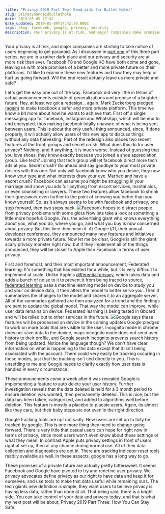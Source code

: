 ```yaml
---
title: "Privacy 2019 Part Two: Band-aids for Bullet Holes"
slug: privacybandaidbullethole
date: 2019-05-09 17:42
date_updated: 2019-05-09T17:42:29.000Z
tags: blog, facebook, google, privacy, security
description: Your privacy is at risk, and major companies make promises that seem to address this. But do they really?
---
```


Your privacy is at risk, and major companies are starting to take notice of users beginning to get paranoid. As i discussed in [part one](https://www.inuk.blog/privacypartone/) of this three part series, we are in a rather dark place and our privacy and security are at more risk than ever. Facebook F8 and Google I/O have both come and gone, leaving us with more promises of a better and more private future on their platforms. I'd like to examine these new features and how they may help or hurt us going forward. Will the end result actually leave us more private and safe?

Let's get the easy one out of the way. Facebook did very little in terms of actual announcements outside of generalizations and promise of a brighter future. Hey, at least we got a redesign... again. Mark Zuckerberg pledged [(again)](https://www.cbsnews.com/news/facebooks-promises-for-protecting-your-information-after-data-breach-scandal/) to make facebook a safer and more private platform. This time we know a bit more about how he wants to achieve that. First off a single messaging app for facebook, instagram and WhatsApp, which will be end to end encrypted, thus making facebook totally unaware of what is being sent between users. This is about the only useful thing announced, since, if done properly, it will actually allow users of this new app to discuss things without any data harvesting. Part of the redesign also places two recent features at the front; groups and secret crush. What does this do for user privacy? Nothing, and if anything, it is much worse. Instead of guessing that you love shoes, they know exactly because you joined a shoe appreciation group. Like tech? Joining that tech group will let facebook direct more tech ads at you. Secret crush? Go ahead and say goodbye to your most private desires with this one. Not only will facebook know who you desire, they now know your type and what interests draw your eye. Married and have a secret crush? Facebook can assume you might be struggling in your marriage and show you ads for anything from escort services, marital aids, or even counseling or lawyers. These two features allow facebook to shrink their guesswork even further to the point of knowing you better than you know yourself. So, as it always seems to be with facebook and privacy, one step forward, then two steps back.
![](/content/images/2019/05/merlin_154184076_ff1677ee-6e0a-46ea-8a98-45d2390b6636-superJumbo.jpg)Facebook hopes to distract people from privacy problems with some gloss
Now lets take a look at something a little more hopeful: Google. Yes, the advertising giant who knows everything about you, what you do, where you go, and what you buy is now concerned about privacy. But this time they mean it. At Google I/O, their annual developer conference, they announced many new features and initiatives towards a more private future. Now let me be clear, Google is still the giant, scary privacy monster right now, but if they implement all of the things announced, they will be closer to Apple than Facebook in terms of user privacy.

First and foremost, and their most important announcement, Federated learning. It's something that has existed for a while, but it is very difficult to implement at scale. Unlike Apple's [differential privacy](https://www.apple.com/privacy/docs/Differential_Privacy_Overview.pdf), which takes data and adds a bunch of noise to it to prevent it from being traced to source, [federated learning](https://youtu.be/gbRJPa9d-VU) uses a machine learning model on device to study you and your on device data, it then alters the model to better serve you. Then it summarizes the changes to the model and shares it to an aggregate server. All of the summaries gathered are then analyzed for a trend and the findings are sent to update the global model. That way the model can improve, while user data remains on device. Federated learning is being tested in Gboard and will be rolled out to other services in the future.
![](/content/images/2019/05/IMG_4209.jpg)Google says these features will be processed on device in the coming updates
Google pledged to work on more tools that are visible to the user. Incognito mode in chrome does not save data to the device, maps incognito mode does not send user history to their profile, and Google search incognito prevents search history from being updated. Notice the language though? We don't have clear information on what is happening to the data except that it isn't being associated with the account. There could very easily be tracking occuring in these modes, just that the tracking isn't tied directly to you. This is unsettling to me and Google needs to clarify exactly how user data is handled in every circumstance.

These announcments come a week after it was revealed Google is implementing a feature to auto delete your user history. Further investigation reveals that the data deleted is held for a 3 month period to ensure deletion was wanted, then permanently deleted. This is nice, but the data has been taken, categorized, and added to algorithms well before deletion. This feature is mostly a placebo to placate users. Again, its almost like they care, but their baby steps are not even in the right direction.

Google tracking tools are opt out sadly. New users are set up to fully be tracked by google. This is one more thing they need to change going forward. There is very little that casual users can hope for right now in terms of privacy, since most users won't even know about these settings or what they mean. In contrast Apple puts privacy settings in front of users right at set up, then at any chance during normal use. All of their data collection and diagnostics are opt in. There are tracking indicator reset tools readily available as well. In these aspects, google has a long way to go.

These promises of a private future are actually pretty bittersweet. It seems Facebook and Google have pivoted to try and redefine user privacy. We privacy advocates define privacy as our right to have data and keep it for ourselves, and use tools to make that data useful while remaining ours. The tech giants new definition is simple, they want users to believe privacy is having less data, rather than none at all. That being said, there is a bright side. You can take control of your data and privacy today, and that is what my next post will be about; Privacy 2019 Part Three: How You Can Stay Safe.
